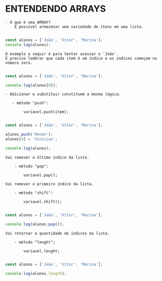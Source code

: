 # ENTENDENDO ARRAYS


    - O que é uma ARRAY?
        É possível armazenar uma variedade de itens em uma lista.

~~~JavaScript

const alunos = ['João', 'Vitor', 'Marina'];
console.log(alunos);
~~~

<!-- # Também é possível acessar determinados itens dentro de uma lista. -->
    
    O exemplo a seguir é para tentar acessar o 'João'.
    É preciso lembrar que cada item é um índice e os índices começam no número zero.

~~~JavaScript

const alunos = ['João', 'Vitor', 'Marina'];

console.log(alunos[0]);

~~~

<!-- # ADICIONANDO E REMOVENDO ITENS DE UM ARRAY  -->

    - Adicionar e substituir constituem a mesma lógica.

       - método "push":

            variavel.push(item);

~~~JavaScript

const alunos = ['João', 'Vitor', 'Marina'];

alunos.push('Renan');
alunos[4] = 'Vinicius';

console.log(alunos);

~~~

<!-- # REMOVENDO ITENS -->

    Vai remover o último índice da lista.

        - método "pop":

            variavel.pop();
    
    Vai remover o primeiro índice da lista.

        - método "shift":

            variavel.shift();

~~~JavaScript

const alunos = ['João', 'Vitor', 'Marina'];

console.log(alunos.pop());

~~~

<!-- # VERIFICAR A QUANTIDADE DE ÍNDICES -->

    Vai retornar a quantidade de índices da lista.

        - método "lenght";

            variavel.lenght;


~~~JavaScript

const alunos = ['João', 'Vitor', 'Marina'];

console.log(alunos.length);

~~~